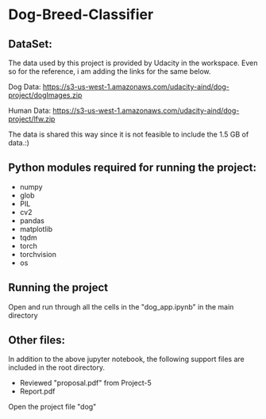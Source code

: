 # Dog-Breed-Classifier

## DataSet:
The data used by this project is provided by Udacity in the workspace. Even so for the reference, i am adding the links for the same below.


Dog Data:
https://s3-us-west-1.amazonaws.com/udacity-aind/dog-project/dogImages.zip

Human Data:
https://s3-us-west-1.amazonaws.com/udacity-aind/dog-project/lfw.zip

The data is shared this way since it is not feasible to include the 1.5 GB of data.:)

## Python modules required for running the project:

* numpy
* glob
* PIL
* cv2
* pandas
* matplotlib
* tqdm
* torch
* torchvision
* os

## Running the project

Open and run through all the cells in the "dog_app.ipynb" in the main directory

## Other files:

In addition to the above jupyter notebook, the following support files are included in the root directory.

* Reviewed "proposal.pdf" from Project-5
* Report.pdf

Open the project file "dog"
